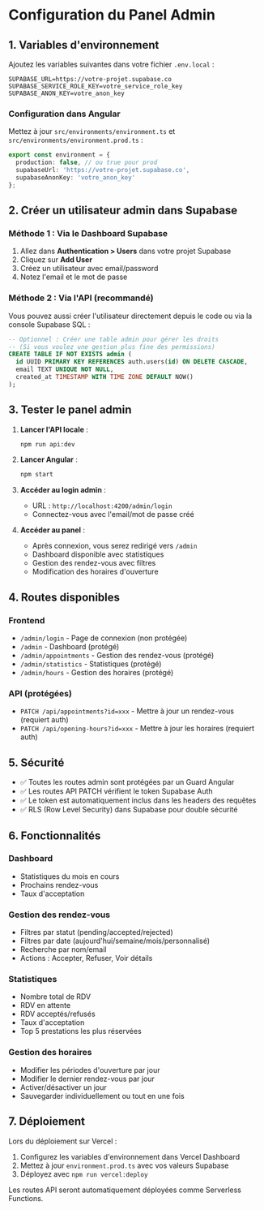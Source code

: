 # Configuration du Panel Admin

## 1. Variables d'environnement

Ajoutez les variables suivantes dans votre fichier `.env.local` :

```env
SUPABASE_URL=https://votre-projet.supabase.co
SUPABASE_SERVICE_ROLE_KEY=votre_service_role_key
SUPABASE_ANON_KEY=votre_anon_key
```

### Configuration dans Angular

Mettez à jour `src/environments/environment.ts` et `src/environments/environment.prod.ts` :

```typescript
export const environment = {
  production: false, // ou true pour prod
  supabaseUrl: 'https://votre-projet.supabase.co',
  supabaseAnonKey: 'votre_anon_key'
};
```

## 2. Créer un utilisateur admin dans Supabase

### Méthode 1 : Via le Dashboard Supabase

1. Allez dans **Authentication > Users** dans votre projet Supabase
2. Cliquez sur **Add User**
3. Créez un utilisateur avec email/password
4. Notez l'email et le mot de passe

### Méthode 2 : Via l'API (recommandé)

Vous pouvez aussi créer l'utilisateur directement depuis le code ou via la console Supabase SQL :

```sql
-- Optionnel : Créer une table admin pour gérer les droits
-- (Si vous voulez une gestion plus fine des permissions)
CREATE TABLE IF NOT EXISTS admin (
  id UUID PRIMARY KEY REFERENCES auth.users(id) ON DELETE CASCADE,
  email TEXT UNIQUE NOT NULL,
  created_at TIMESTAMP WITH TIME ZONE DEFAULT NOW()
);
```

## 3. Tester le panel admin

1. **Lancer l'API locale** :
   ```bash
   npm run api:dev
   ```

2. **Lancer Angular** :
   ```bash
   npm start
   ```

3. **Accéder au login admin** :
   - URL : `http://localhost:4200/admin/login`
   - Connectez-vous avec l'email/mot de passe créé

4. **Accéder au panel** :
   - Après connexion, vous serez redirigé vers `/admin`
   - Dashboard disponible avec statistiques
   - Gestion des rendez-vous avec filtres
   - Modification des horaires d'ouverture

## 4. Routes disponibles

### Frontend
- `/admin/login` - Page de connexion (non protégée)
- `/admin` - Dashboard (protégé)
- `/admin/appointments` - Gestion des rendez-vous (protégé)
- `/admin/statistics` - Statistiques (protégé)
- `/admin/hours` - Gestion des horaires (protégé)

### API (protégées)
- `PATCH /api/appointments?id=xxx` - Mettre à jour un rendez-vous (requiert auth)
- `PATCH /api/opening-hours?id=xxx` - Mettre à jour les horaires (requiert auth)

## 5. Sécurité

- ✅ Toutes les routes admin sont protégées par un Guard Angular
- ✅ Les routes API PATCH vérifient le token Supabase Auth
- ✅ Le token est automatiquement inclus dans les headers des requêtes
- ✅ RLS (Row Level Security) dans Supabase pour double sécurité

## 6. Fonctionnalités

### Dashboard
- Statistiques du mois en cours
- Prochains rendez-vous
- Taux d'acceptation

### Gestion des rendez-vous
- Filtres par statut (pending/accepted/rejected)
- Filtres par date (aujourd'hui/semaine/mois/personnalisé)
- Recherche par nom/email
- Actions : Accepter, Refuser, Voir détails

### Statistiques
- Nombre total de RDV
- RDV en attente
- RDV acceptés/refusés
- Taux d'acceptation
- Top 5 prestations les plus réservées

### Gestion des horaires
- Modifier les périodes d'ouverture par jour
- Modifier le dernier rendez-vous par jour
- Activer/désactiver un jour
- Sauvegarder individuellement ou tout en une fois

## 7. Déploiement

Lors du déploiement sur Vercel :
1. Configurez les variables d'environnement dans Vercel Dashboard
2. Mettez à jour `environment.prod.ts` avec vos valeurs Supabase
3. Déployez avec `npm run vercel:deploy`

Les routes API seront automatiquement déployées comme Serverless Functions.

